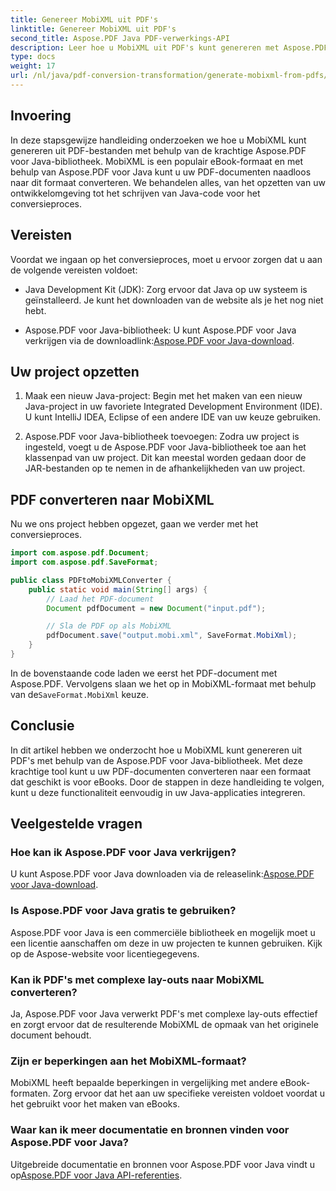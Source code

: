 ```yaml
---
title: Genereer MobiXML uit PDF's
linktitle: Genereer MobiXML uit PDF's
second_title: Aspose.PDF Java PDF-verwerkings-API
description: Leer hoe u MobiXML uit PDF's kunt genereren met Aspose.PDF voor Java. Een stapsgewijze handleiding met codevoorbeelden. Converteer PDF's naadloos naar MobiXML-indeling.
type: docs
weight: 17
url: /nl/java/pdf-conversion-transformation/generate-mobixml-from-pdfs/
---
```


## Invoering

In deze stapsgewijze handleiding onderzoeken we hoe u MobiXML kunt genereren uit PDF-bestanden met behulp van de krachtige Aspose.PDF voor Java-bibliotheek. MobiXML is een populair eBook-formaat en met behulp van Aspose.PDF voor Java kunt u uw PDF-documenten naadloos naar dit formaat converteren. We behandelen alles, van het opzetten van uw ontwikkelomgeving tot het schrijven van Java-code voor het conversieproces.

## Vereisten

Voordat we ingaan op het conversieproces, moet u ervoor zorgen dat u aan de volgende vereisten voldoet:

- Java Development Kit (JDK): Zorg ervoor dat Java op uw systeem is geïnstalleerd. Je kunt het downloaden van de website als je het nog niet hebt.

-  Aspose.PDF voor Java-bibliotheek: U kunt Aspose.PDF voor Java verkrijgen via de downloadlink:[Aspose.PDF voor Java-download](https://releases.aspose.com/pdf/java/).

## Uw project opzetten

1. Maak een nieuw Java-project: Begin met het maken van een nieuw Java-project in uw favoriete Integrated Development Environment (IDE). U kunt IntelliJ IDEA, Eclipse of een andere IDE van uw keuze gebruiken.

2. Aspose.PDF voor Java-bibliotheek toevoegen: Zodra uw project is ingesteld, voegt u de Aspose.PDF voor Java-bibliotheek toe aan het klassenpad van uw project. Dit kan meestal worden gedaan door de JAR-bestanden op te nemen in de afhankelijkheden van uw project.

## PDF converteren naar MobiXML

Nu we ons project hebben opgezet, gaan we verder met het conversieproces.

```java
import com.aspose.pdf.Document;
import com.aspose.pdf.SaveFormat;

public class PDFtoMobiXMLConverter {
    public static void main(String[] args) {
        // Laad het PDF-document
        Document pdfDocument = new Document("input.pdf");

        // Sla de PDF op als MobiXML
        pdfDocument.save("output.mobi.xml", SaveFormat.MobiXml);
    }
}
```

 In de bovenstaande code laden we eerst het PDF-document met Aspose.PDF. Vervolgens slaan we het op in MobiXML-formaat met behulp van de`SaveFormat.MobiXml` keuze.

## Conclusie

In dit artikel hebben we onderzocht hoe u MobiXML kunt genereren uit PDF's met behulp van de Aspose.PDF voor Java-bibliotheek. Met deze krachtige tool kunt u uw PDF-documenten converteren naar een formaat dat geschikt is voor eBooks. Door de stappen in deze handleiding te volgen, kunt u deze functionaliteit eenvoudig in uw Java-applicaties integreren.

## Veelgestelde vragen

### Hoe kan ik Aspose.PDF voor Java verkrijgen?

 U kunt Aspose.PDF voor Java downloaden via de releaselink:[Aspose.PDF voor Java-download](https://releases.aspose.com/pdf/java/).

### Is Aspose.PDF voor Java gratis te gebruiken?

Aspose.PDF voor Java is een commerciële bibliotheek en mogelijk moet u een licentie aanschaffen om deze in uw projecten te kunnen gebruiken. Kijk op de Aspose-website voor licentiegegevens.

### Kan ik PDF's met complexe lay-outs naar MobiXML converteren?

Ja, Aspose.PDF voor Java verwerkt PDF's met complexe lay-outs effectief en zorgt ervoor dat de resulterende MobiXML de opmaak van het originele document behoudt.

### Zijn er beperkingen aan het MobiXML-formaat?

MobiXML heeft bepaalde beperkingen in vergelijking met andere eBook-formaten. Zorg ervoor dat het aan uw specifieke vereisten voldoet voordat u het gebruikt voor het maken van eBooks.

### Waar kan ik meer documentatie en bronnen vinden voor Aspose.PDF voor Java?

 Uitgebreide documentatie en bronnen voor Aspose.PDF voor Java vindt u op[Aspose.PDF voor Java API-referenties](https://reference.aspose.com/pdf/java/).
